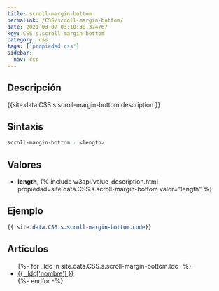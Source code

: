 ```yaml
---
title: scroll-margin-bottom
permalink: /CSS/scroll-margin-bottom/
date: 2021-03-07 03:10:38.374767
key: CSS.s.scroll-margin-bottom
category: css
tags: ['propiedad css']
sidebar: 
  nav: css
---
```


## Descripción
{{site.data.CSS.s.scroll-margin-bottom.description }}

## Sintaxis
~~~css
scroll-margin-bottom : <length>
~~~

## Valores
* **length**,  {% include w3api/value_description.html propiedad=site.data.CSS.s.scroll-margin-bottom valor="length" %}

## Ejemplo
~~~css
{{ site.data.CSS.s.scroll-margin-bottom.code}}
~~~

## Artículos
<ul>
{%- for _ldc in site.data.CSS.s.scroll-margin-bottom.ldc -%}
   <li>
       <a href="{{_ldc['url'] }}">{{ _ldc['nombre'] }}</a>
   </li>
{%- endfor -%}
</ul>
